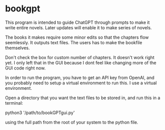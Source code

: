 # bookgpt
This program is intended to guide ChatGPT through prompts to make it write entire novels. Later updates will enable it to make series of novels.

The books it makes require some minor edits so that the chapters flow seemlessly. It outputs text files. The users has to make the bookfile themselves. 


Don't check the box for custom number of chapters. It doesn't work right yet. I only left that in the GUI because I dont feel like changing more of the GUI code right now.

In order to run the program, you have to get an API key from OpenAI, and you probably need to setup a virtual environment to run this. I use a virtual environment.

Open a directory that you want the text files to be stored in, and run this in a terminal:

python3 '/path/to/bookGPTgui.py'

using the full path from the root of your system to the python file.
